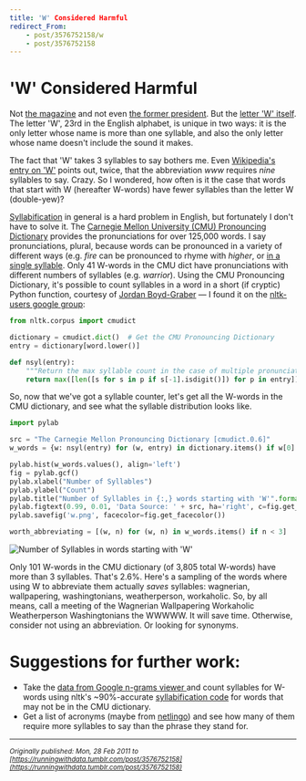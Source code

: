 ```yaml
---
title: 'W' Considered Harmful
redirect_From:
    - post/3576752158/w
    - post/3576752158
---
```

# 'W' Considered Harmful

Not [the magazine](http://www.wmagazine.com) and not even [the former president](https://www.snopes.com/fact-check/someone-set-us-up-the-google-bomb/). But the [letter 'W' itself](http://en.wikipedia.org/wiki/W). The letter 'W', 23rd in the English alphabet, is unique in two ways: it is the only letter whose name is more than one syllable, and also the only letter whose name doesn't include the sound it makes.  

The fact that 'W' takes 3 syllables to say bothers me. Even [Wikipedia's entry on 'W'](http://en.wikipedia.org/wiki/W#Name) points out, twice, that the abbreviation *www* requires *nine* syllables to say. Crazy. So I wondered, how often is it the case that words that start with W (hereafter W-words) have fewer syllables than the letter W (double-yew)?  

[Syllabification](http://en.wikipedia.org/wiki/Syllabification) in general is a hard problem in English, but fortunately I don't have to solve it. The [Carnegie Mellon University (CMU) Pronouncing Dictionary](http://www.speech.cs.cmu.edu/cgi-bin/cmudict) provides the pronunciations for over 125,000 words. I say pronunciations, plural, because words can be pronounced in a variety of different ways (e.g. *fire* can be pronounced to rhyme with *higher*, or [in a single syllable](http://www.learnersdictionary.com/blog.php?action=ViewBlogArticle&amp;ba_id=55). Only 41 W-words in the CMU dict have pronunciations with different numbers of syllables (e.g. *warrior*). Using the CMU Pronouncing Dictionary, it's possible to count syllables in a word in a short (if cryptic) Python function, courtesy of [Jordan Boyd-Graber](http://umiacs.umd.edu/~jbg/) &mdash; I found it on the [nltk-users google group](https://groups.google.com/g/nltk-users/c/mCOh_u7V8_I/m/HsBNcLYM54EJ):  

```python
from nltk.corpus import cmudict 

dictionary = cmudict.dict()  # Get the CMU Pronouncing Dictionary
entry = dictionary[word.lower()]

def nsyl(entry): 
    """Return the max syllable count in the case of multiple pronunciations.""" 
    return max([len([s for s in p if s[-1].isdigit()]) for p in entry])
```

So, now that we've got a syllable counter, let's get all the W-words in the CMU dictionary, and see what the syllable distribution looks like.  

```python
import pylab 

src = "The Carnegie Mellon Pronouncing Dictionary [cmudict.0.6]"
w_words = {w: nsyl(entry) for (w, entry) in dictionary.items() if w[0] == 'w'}

pylab.hist(w_words.values(), align='left')
fig = pylab.gcf()
pylab.xlabel("Number of Syllables")
pylab.ylabel("Count")
pylab.title("Number of Syllables in {:,} words starting with 'W'".format(len(w_words)))
pylab.figtext(0.99, 0.01, 'Data Source: ' + src, ha='right', c=fig.get_edgecolor())
pylab.savefig('w.png', facecolor=fig.get_facecolor())

worth_abbreviating = [(w, n) for (w, n) in w_words.items() if n < 3] 
```

![Number of Syllables in words starting with 'W'](https://user-images.githubusercontent.com/150536/128645465-2edd941b-ba6c-4acc-b2bd-2bd22de928fe.png)

Only 101 W-words in the CMU dictionary (of 3,805 total W-words) have more than 3 syllables. That's 2.6%. Here's a sampling of the words where using W to abbreviate them actually *saves* syllables: wagnerian, wallpapering, washingtonians, weatherperson, workaholic. So, by all means, call a meeting of the Wagnerian Wallpapering Workaholic Weatherperson Washingtonians the WWWWW. It will save time. Otherwise, consider not using an abbreviation. Or looking for synonyms.   

# Suggestions for further work:  
* Take the [data from Google n-grams viewer ](https://storage.googleapis.com/books/ngrams/books/datasetsv3.html) and count syllables for W-words using nltk's ~90%-accurate
[syllabification code](https://github.com/nltk/nltk_contrib/blob/master/nltk_contrib/readability/syllables_en.py) for words that may not be in the CMU dictionary.
* Get a list of acronyms (maybe from [netlingo](http://www.netlingo.com/acronyms.php)) and see how many of them require more syllables to say than the phrase they stand for.

---
*<sub>Originally published: Mon, 28 Feb 2011 to [https://runningwithdata.tumblr.com/post/3576752158](https://runningwithdata.tumblr.com/post/3576752158)</sub>*
